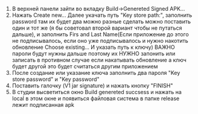 1) В верхней панели зайти во вкладку Build->Genereted Signed APK...
2) Нажать Create new... Далее укачать путь  "Key store path:", заполнить password там их будет два можно разные сделать можно поставить один и тот же (я бы советовал второй вариант чтобы не путаться дальше), и заполнить Firs and Last Name(Если приложение до этого не подписывалось,
если оно уже подписывалось и нужно накотить обновление Choose existing... И указать путь к ключу)
ВАЖНО пароли будут нужны дальше поэтому их НУЖНО запонить или записать в противном случае если накатывать обновление а ключ будет другой это будет считаться другим приложением
3) После создание или указание ключа заполнить два пароля "Key store password" и "Key password"
4) Поставить галочку (V1 jar signature) и нажать кнопку "FINISH"
5) В студии высветиться окно Build genereted succsess и нажать на local в этом окне и появиться файловая система в папке release лежит подписанная apk
